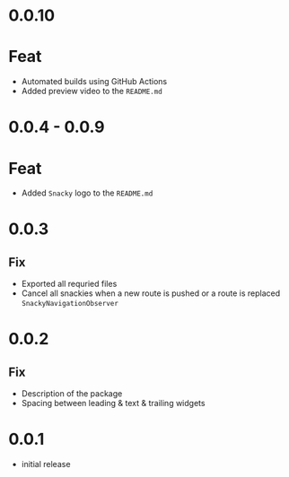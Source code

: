 # 0.0.10

# Feat
- Automated builds using GitHub Actions
- Added preview video to the `README.md`

# 0.0.4 - 0.0.9

# Feat
- Added `Snacky` logo to the `README.md`

# 0.0.3

## Fix
- Exported all requried files
- Cancel all snackies when a new route is pushed or a route is replaced `SnackyNavigationObserver`

# 0.0.2

## Fix
- Description of the package
- Spacing between leading & text & trailing widgets

# 0.0.1

* initial release
